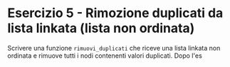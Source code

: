# Esercizio 5 - Rimozione duplicati da lista linkata (lista non ordinata)

Scrivere una funzione `rimuovi_duplicati` che riceve una lista linkata non ordinata e rimuove tutti i nodi contenenti valori duplicati. Dopo l'es
